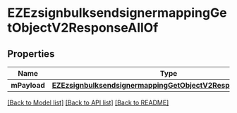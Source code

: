 # EZEzsignbulksendsignermappingGetObjectV2ResponseAllOf

## Properties
Name | Type | Description | Notes
------------ | ------------- | ------------- | -------------
**mPayload** | [**EZEzsignbulksendsignermappingGetObjectV2ResponseMPayload***](EZEzsignbulksendsignermappingGetObjectV2ResponseMPayload.md) |  | 

[[Back to Model list]](../README.md#documentation-for-models) [[Back to API list]](../README.md#documentation-for-api-endpoints) [[Back to README]](../README.md)


